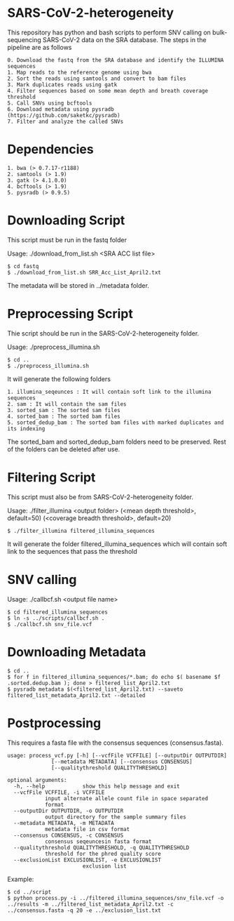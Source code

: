 # SARS-CoV-2-heterogeneity

This repository has python and bash scripts to perform SNV calling on bulk-sequencing SARS-CoV-2 data on the SRA database.
The steps in the pipeline are as follows

	0. Download the fastq from the SRA database and identify the ILLUMINA sequences
	1. Map reads to the reference genome using bwa
	2. Sort the reads using samtools and convert to bam files
	3. Mark duplicates reads using gatk
	4. Filter sequences based on some mean depth and breath coverage threshold 
	5. Call SNVs using bcftools
	6. Download metadata using pysradb (https://github.com/saketkc/pysradb)		
	7. Filter and analyze the called SNVs

# Dependencies
	
	1. bwa (> 0.7.17-r1188)
	2. samtools (> 1.9)
	3. gatk (> 4.1.0.0)
	4. bcftools (> 1.9)
	5. pysradb (> 0.9.5)

# Downloading Script

This script must be run in the fastq folder

Usage: ./download_from_list.sh \<SRA ACC list file\>

	$ cd fastq
	$ ./download_from_list.sh SRR_Acc_List_April2.txt

The metadata will be stored in ../metadata folder.

# Preprocessing Script

Thie script should be run in the SARS-CoV-2-heterogeneity folder.

Usage: ./preprocess_illumina.sh

	$ cd ..
	$ ./preprocess_illumina.sh

It will generate the following folders

	1. illumina_seqeunces : It will contain soft link to the illumina sequences
	2. sam : It will contain the sam files
	3. sorted_sam : The sorted sam files
	4. sorted_bam : The sorted bam files
	5. sorted_dedup_bam : The sorted bam files with marked duplicates and its indexing

The sorted_bam and sorted_dedup_bam folders need to be preserved. Rest of the folders can be deleted after use. 

# Filtering Script

This script must also be from SARS-CoV-2-heterogeneity folder.

Usage: ./filter_illumina \<output folder\> (\<mean depth threshold\>, default=50) (\<coverage breadth threshold\>, default=20) 

	$ ./filter_illumina filtered_illumina_sequences

It will generate the folder filtered_illumina_sequences which will contain soft link to the sequences that pass the threshold

# SNV calling

Usage: ./callbcf.sh \<output file name\>

	$ cd filtered_illumina_sequences
	$ ln -s ../scripts/callbcf.sh .
	$ ./callbcf.sh snv_file.vcf

# Downloading Metadata

	$ cd ..
	$ for f in filtered_illumina_sequences/*.bam; do echo $( basename $f .sorted.dedup.bam ); done > filtered_list_April2.txt
	$ pysradb metadata $(<filtered_list_April2.txt) --saveto filtered_list_metadata_April2.txt --detailed

# Postprocessing

This requires a fasta file with the consensus sequences (consensus.fasta).

	usage: process_vcf.py [-h] [--vcfFile VCFFILE] [--outputDir OUTPUTDIR]
			      [--metadata METADATA] [--consensus CONSENSUS]
			      [--qualitythreshold QUALITYTHRESHOLD]

	optional arguments:
	  -h, --help            show this help message and exit
	  --vcfFile VCFFILE, -i VCFFILE
				input alternate allele count file in space separated
				format
	  --outputDir OUTPUTDIR, -o OUTPUTDIR
				output directory for the sample summary files
	  --metadata METADATA, -m METADATA
				metadata file in csv format
	  --consensus CONSENSUS, -c CONSENSUS
				consensus seqeuncesin fasta format
	  --qualitythreshold QUALITYTHRESHOLD, -q QUALITYTHRESHOLD
				threshold for the phred quality score
	  --exclusionList EXCLUSIONLIST, -e EXCLUSIONLIST
        	                exclusion list				

Example:

	$ cd ../script
	$ python process.py -i ../filtered_illumina_sequences/snv_file.vcf -o ../results -m ../filtered_list_metadata_April2.txt -c ../consensus.fasta -q 20 -e ../exclusion_list.txt

